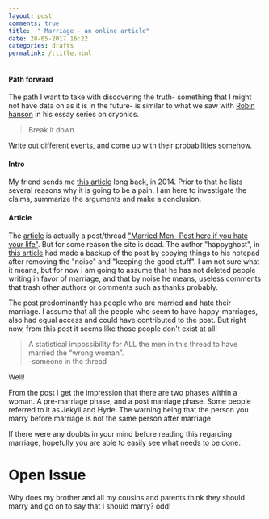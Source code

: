 ```yaml
---
layout: post
comments: true
title:  " Marriage - an online article"
date: 28-05-2017 16:22
categories: drafts
permalink: /:title.html
---
```


#### **Path forward**

The path I want to take with discovering the truth- something that I might not have data on as it is in the future- is similar to what we saw with [Robin hanson][cryonics] in his essay series on cryonics. 

> Break it down

Write out different events, and come up with their probabilities somehow. 

#### **Intro**
My friend sends me [this article][dont_marry] long back, in 2014. Prior to that he lists several reasons why it is going to be a pain. I am here to investigate the claims, summarize the arguments and make a conclusion.

#### Article

The [article][dont_marry] is actually a post/thread ["Married Men- Post here if you hate your life"][not_working]. But for some reason the site is dead. The author "happyghost", in [this article][dont_marry] had made a backup of the post by copying things to his notepad after removing the "noise" and "keeping the good stuff". I am not sure what it means, but for now I am going to assume that he has not deleted people writing in favor of marriage, and that by noise he means, useless comments that trash other authors or comments such as thanks probably.

The post predominantly has people who are married and hate their marriage. I assume that all the people who seem to have happy-marriages, also had equal access and could have contributed to the post. But right now, from this post it seems like those people don't exist at all!

>A statistical impossibility for ALL the men in this thread to have married the “wrong woman”.  
-someone in the thread

Well!

From the post I get the impression that there are two phases within a woman. A pre-marriage phase, and a post marriage phase. Some people referred to it as Jekyll and Hyde. The warning being that the person you marry before marriage is not the same person after marriage

If there were any doubts in your mind before reading this regarding marriage, hopefully you are able to easily see what needs to be done.

# Open Issue
Why does my brother and all my cousins and parents think they should marry and go on to say that I should marry? odd!

[sex_stats]:http://healthresearchfunding.org/sexless-marriage-statistics/
[dont_marry]:https://dontmarry.wordpress.com/
[cryonics]:http://www.overcomingbias.com/2009/03/break-cryonics-down.html
[not_working]:http://mgtow.proboards.com/index.cgi?board=general&action=display&thread=415&page=1
